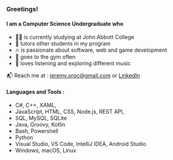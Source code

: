 ### Greetings!

#### I am a Computer Science Undergraduate who
- :student: is currently studying at John Abbott College
- :school: tutors other students in my program
- :fire: is passionate about software, web and game development
- :muscle: goes to the gym often
- :musical_note: loves listening and exploring different music

:mailbox_with_mail: Reach me at : jeremy.oroc@gmail.com or [LinkedIn](https://www.linkedin.com/in/jeremy-oroc-070bb5249/)

#### Languages and Tools :
- C#, C++, XAML,
- JavaScript, HTML, CSS, Node.js, REST API,
- SQL, MySQL, SQLite
- Java, Groovy, Kotlin
- Bash, Powershell
- Python
- Visual Studio, VS Code, IntelliJ IDEA, Android Studio
- Windows, macOS, Linux
